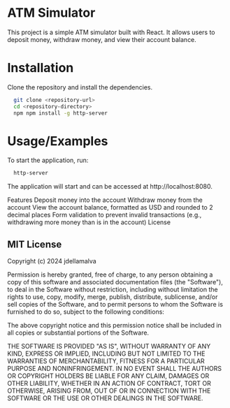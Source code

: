# ATM Simulator

This project is a simple ATM simulator built with React. It allows users to deposit money, withdraw money, and view their account balance.

# Installation
Clone the repository and install the dependencies.

```bash 
  git clone <repository-url>
  cd <repository-directory>
  npm npm install -g http-server
```

# Usage/Examples

To start the application, run: 

```bash
  http-server
```

The application will start and can be accessed at http://localhost:8080.

Features
Deposit money into the account
Withdraw money from the account
View the account balance, formatted as USD and rounded to 2 decimal places
Form validation to prevent invalid transactions (e.g., withdrawing more money than is in the account)
License

## MIT License

Copyright (c) 2024 jdellamalva

Permission is hereby granted, free of charge, to any person obtaining a copy of this software and associated documentation files (the "Software"), to deal in the Software without restriction, including without limitation the rights to use, copy, modify, merge, publish, distribute, sublicense, and/or sell copies of the Software, and to permit persons to whom the Software is furnished to do so, subject to the following conditions:

The above copyright notice and this permission notice shall be included in all copies or substantial portions of the Software.

THE SOFTWARE IS PROVIDED "AS IS", WITHOUT WARRANTY OF ANY KIND, EXPRESS OR IMPLIED, INCLUDING BUT NOT LIMITED TO THE WARRANTIES OF MERCHANTABILITY, FITNESS FOR A PARTICULAR PURPOSE AND NONINFRINGEMENT. IN NO EVENT SHALL THE AUTHORS OR COPYRIGHT HOLDERS BE LIABLE FOR ANY CLAIM, DAMAGES OR OTHER LIABILITY, WHETHER IN AN ACTION OF CONTRACT, TORT OR OTHERWISE, ARISING FROM, OUT OF OR IN CONNECTION WITH THE SOFTWARE OR THE USE OR OTHER DEALINGS IN THE SOFTWARE.
